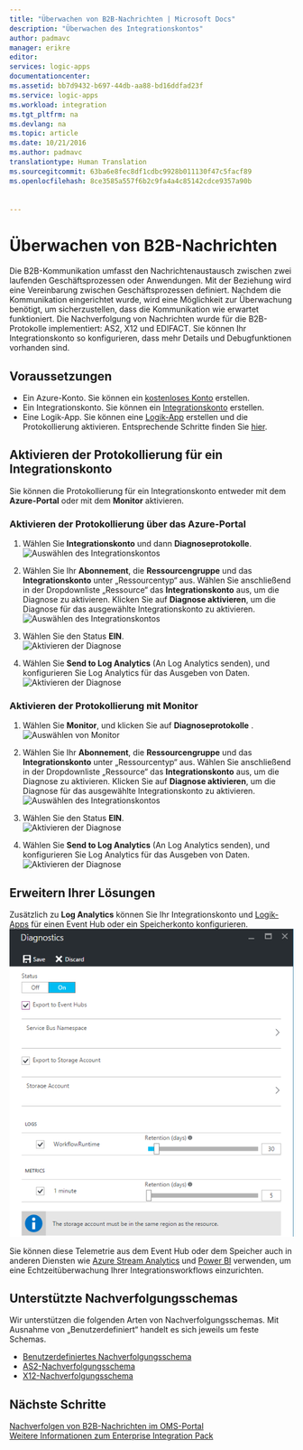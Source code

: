 ```yaml
---
title: "Überwachen von B2B-Nachrichten | Microsoft Docs"
description: "Überwachen des Integrationskontos"
author: padmavc
manager: erikre
editor: 
services: logic-apps
documentationcenter: 
ms.assetid: bb7d9432-b697-44db-aa88-bd16ddfad23f
ms.service: logic-apps
ms.workload: integration
ms.tgt_pltfrm: na
ms.devlang: na
ms.topic: article
ms.date: 10/21/2016
ms.author: padmavc
translationtype: Human Translation
ms.sourcegitcommit: 63ba6e8fec8df1cdbc9928b011130f47c5facf89
ms.openlocfilehash: 8ce3585a557f6b2c9fa4a4c85142cdce9357a90b


---
```

# <a name="monitor-b2b-messages"></a>Überwachen von B2B-Nachrichten
Die B2B-Kommunikation umfasst den Nachrichtenaustausch zwischen zwei laufenden Geschäftsprozessen oder Anwendungen. Mit der Beziehung wird eine Vereinbarung zwischen Geschäftsprozessen definiert. Nachdem die Kommunikation eingerichtet wurde, wird eine Möglichkeit zur Überwachung benötigt, um sicherzustellen, dass die Kommunikation wie erwartet funktioniert.  Die Nachverfolgung von Nachrichten wurde für die B2B-Protokolle implementiert: AS2, X12 und EDIFACT.  Sie können Ihr Integrationskonto so konfigurieren, dass mehr Details und Debugfunktionen vorhanden sind.

## <a name="prerequisites"></a>Voraussetzungen
* Ein Azure-Konto. Sie können ein [kostenloses Konto](https://azure.microsoft.com/free) erstellen.
* Ein Integrationskonto. Sie können ein [Integrationskonto](app-service-logic-enterprise-integration-create-integration-account.md) erstellen.
* Eine Logik-App. Sie können eine [Logik-App](app-service-logic-create-a-logic-app.md) erstellen und die Protokollierung aktivieren. Entsprechende Schritte finden Sie [hier](app-service-logic-monitor-your-logic-apps.md).

## <a name="enable-logging-for-an-integration-account"></a>Aktivieren der Protokollierung für ein Integrationskonto
Sie können die Protokollierung für ein Integrationskonto entweder mit dem **Azure-Portal** oder mit dem **Monitor** aktivieren.

### <a name="enable-logging-with-azure-portal"></a>Aktivieren der Protokollierung über das Azure-Portal

1. Wählen Sie **Integrationskonto** und dann **Diagnoseprotokolle**. 
![Auswählen des Integrationskontos](./media/app-service-logic-monitor-integration-account/Pic5.png)  

2. Wählen Sie Ihr **Abonnement**, die **Ressourcengruppe** und das **Integrationskonto** unter „Ressourcentyp“ aus. Wählen Sie anschließend in der Dropdownliste „Ressource“ das **Integrationskonto** aus, um die Diagnose zu aktivieren.  Klicken Sie auf **Diagnose aktivieren**, um die Diagnose für das ausgewählte Integrationskonto zu aktivieren.               
![Auswählen des Integrationskontos](./media/app-service-logic-monitor-integration-account/Pic2.png) 

3. Wählen Sie den Status **EIN**.       
![Aktivieren der Diagnose](./media/app-service-logic-monitor-integration-account/Pic3.png) 

4. Wählen Sie **Send to Log Analytics** (An Log Analytics senden), und konfigurieren Sie Log Analytics für das Ausgeben von Daten.               
![Aktivieren der Diagnose](./media/app-service-logic-monitor-integration-account/Pic4.png)

### <a name="enable-logging-with-monitor"></a>Aktivieren der Protokollierung mit Monitor

1. Wählen Sie **Monitor**, und klicken Sie auf **Diagnoseprotokolle** .  
![Auswählen von Monitor](./media/app-service-logic-monitor-integration-account/Pic1.png)

2. Wählen Sie Ihr **Abonnement**, die **Ressourcengruppe** und das **Integrationskonto** unter „Ressourcentyp“ aus. Wählen Sie anschließend in der Dropdownliste „Ressource“ das **Integrationskonto** aus, um die Diagnose zu aktivieren.  Klicken Sie auf **Diagnose aktivieren**, um die Diagnose für das ausgewählte Integrationskonto zu aktivieren.               
![Auswählen des Integrationskontos](./media/app-service-logic-monitor-integration-account/Pic2.png)

3. Wählen Sie den Status **EIN**.       
![Aktivieren der Diagnose](./media/app-service-logic-monitor-integration-account/Pic3.png) 

4. Wählen Sie **Send to Log Analytics** (An Log Analytics senden), und konfigurieren Sie Log Analytics für das Ausgeben von Daten. ![Aktivieren der Diagnose](./media/app-service-logic-monitor-integration-account/Pic4.png)

## <a name="extending-your-solutions"></a>Erweitern Ihrer Lösungen
Zusätzlich zu **Log Analytics** können Sie Ihr Integrationskonto und [Logik-Apps](./app-service-logic-monitor-your-logic-apps.md) für einen Event Hub oder ein Speicherkonto konfigurieren.         
![Azure-Diagnoseeinstellungen](./media/app-service-logic-monitor-your-logic-apps/diagnostics.png)

Sie können diese Telemetrie aus dem Event Hub oder dem Speicher auch in anderen Diensten wie [Azure Stream Analytics](https://azure.microsoft.com/services/stream-analytics/) und [Power BI](https://powerbi.com) verwenden, um eine Echtzeitüberwachung Ihrer Integrationsworkflows einzurichten.

## <a name="supported-tracking-schema"></a>Unterstützte Nachverfolgungsschemas
Wir unterstützen die folgenden Arten von Nachverfolgungsschemas.  Mit Ausnahme von „Benutzerdefiniert“ handelt es sich jeweils um feste Schemas.

* [Benutzerdefiniertes Nachverfolgungsschema](app-service-logic-track-integration-account-custom-tracking-shema.md)   
* [AS2-Nachverfolgungsschema](app-service-logic-track-integration-account-as2-tracking-shemas.md)   
* [X12-Nachverfolgungsschema](app-service-logic-track-integration-account-x12-tracking-shemas.md)  

## <a name="next-steps"></a>Nächste Schritte
[Nachverfolgen von B2B-Nachrichten im OMS-Portal](app-service-logic-track-b2b-messages-omsportal.md "Tracking B2B messages")   
[Weitere Informationen zum Enterprise Integration Pack](app-service-logic-enterprise-integration-overview.md "Learn about Enterprise Integration Pack") 




<!--HONumber=Nov16_HO3-->


